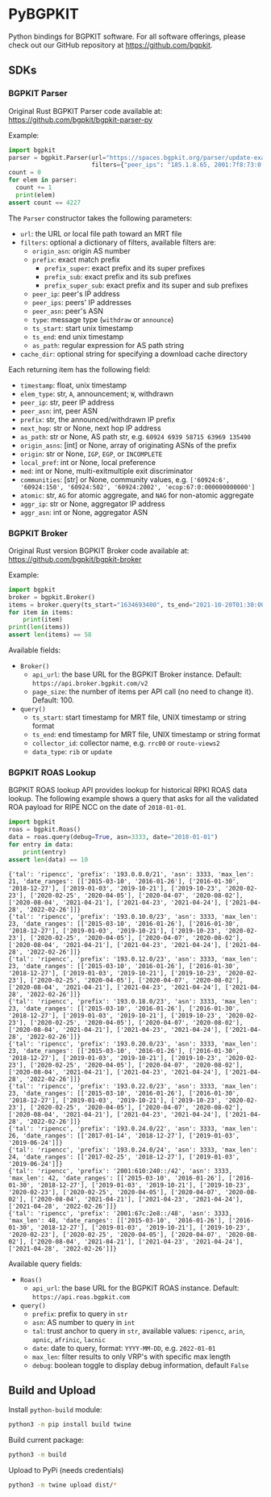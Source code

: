 # PyBGPKIT

Python bindings for BGPKIT software. For all software offerings, please check out our GitHub
repository at <https://github.com/bgpkit>.

## SDKs

### BGPKIT Parser

Original Rust BGPKIT Parser code available at: <https://github.com/bgpkit/bgpkit-parser-py> 

Example:
```python
import bgpkit
parser = bgpkit.Parser(url="https://spaces.bgpkit.org/parser/update-example",
                       filters={"peer_ips": "185.1.8.65, 2001:7f8:73:0:3:fa4:0:1"})
count = 0
for elem in parser:
  count += 1
  print(elem)
assert count == 4227
```

The `Parser` constructor takes the following parameters:
- `url`: the URL or local file path toward an MRT file
- `filters`: optional a dictionary of filters, available filters are:
  - `origin_asn`: origin AS number
  - `prefix`: exact match prefix
    - `prefix_super`: exact prefix and its super prefixes
    - `prefix_sub`: exact prefix and its sub prefixes
    - `prefix_super_sub`: exact prefix and its super and sub prefixes
  - `peer_ip`: peer's IP address
  - `peer_ips`: peers' IP addresses
  - `peer_asn`: peer's ASN
  - `type`: message type (`withdraw` or `announce`)
  - `ts_start`: start unix timestamp
  - `ts_end`: end unix timestamp
  - `as_path`: regular expression for AS path string
- `cache_dir`: optional string for specifying a download cache directory


Each returning item has the following field:
- `timestamp`: float, unix timestamp
- `elem_type`: str, `A`, announcement; `W`, withdrawn
- `peer_ip`: str, peer IP address
- `peer_asn`: int, peer ASN
- `prefix`: str, the announced/withdrawn IP prefix
- `next_hop`: str or None, next hop IP address
- `as_path`: str or None, AS path str, e.g. `60924 6939 58715 63969 135490`
- `origin_asns`: [int] or None, array of originating ASNs of the prefix
- `origin`: str or None, `IGP`, `EGP`, or `INCOMPLETE`
- `local_pref`: int or None, local preference
- `med`: int or None, multi-exitmultiple exit discriminator
- `communities`: [str] or None, community values, e.g. `['60924:6', '60924:150', '60924:502', '60924:2002', 'ecop:67:0:000000000000']`
- `atomic`: str, `AG` for atomic aggregate, and `NAG` for non-atomic aggregate
- `aggr_ip`: str or None, aggregator IP address
- `aggr_asn`: int or None, aggregator ASN



### BGPKIT Broker

Original Rust version BGPKIT Broker code available at: <https://github.com/bgpkit/bgpkit-broker>

Example:
```python
import bgpkit
broker = bgpkit.Broker()
items = broker.query(ts_start="1634693400", ts_end="2021-10-20T01:30:00")
for item in items:
    print(item)
print(len(items))
assert len(items) == 58
```

Available fields:

- `Broker()`
  - `api_url`: the base URL for the BGPKIT Broker instance. Default: `https://api.broker.bgpkit.com/v2`
  - `page_size`: the number of items per API call (no need to change it). Default: 100.
- `query()`
  - `ts_start`: start timestamp for MRT file, UNIX timestamp or string format
  - `ts_end`: end timestamp for MRT file, UNIX timestamp or string format
  - `collector_id`: collector name, e.g. `rrc00` or `route-views2`
  - `data_type`: `rib` or `update`
  
### BGPKIT ROAS Lookup

BGPKIT ROAS lookup API provides lookup for historical RPKI ROAS data lookup. The following example shows a query that
asks for all the validated ROA payload for RIPE NCC on the date of `2018-01-01`.

```python
import bgpkit
roas = bgpkit.Roas()
data = roas.query(debug=True, asn=3333, date="2018-01-01")
for entry in data:
    print(entry)
assert len(data) == 10
```

``` 
{'tal': 'ripencc', 'prefix': '193.0.0.0/21', 'asn': 3333, 'max_len': 21, 'date_ranges': [['2015-03-10', '2016-01-26'], ['2016-01-30', '2018-12-27'], ['2019-01-03', '2019-10-21'], ['2019-10-23', '2020-02-23'], ['2020-02-25', '2020-04-05'], ['2020-04-07', '2020-08-02'], ['2020-08-04', '2021-04-21'], ['2021-04-23', '2021-04-24'], ['2021-04-28', '2022-02-26']]}
{'tal': 'ripencc', 'prefix': '193.0.10.0/23', 'asn': 3333, 'max_len': 23, 'date_ranges': [['2015-03-10', '2016-01-26'], ['2016-01-30', '2018-12-27'], ['2019-01-03', '2019-10-21'], ['2019-10-23', '2020-02-23'], ['2020-02-25', '2020-04-05'], ['2020-04-07', '2020-08-02'], ['2020-08-04', '2021-04-21'], ['2021-04-23', '2021-04-24'], ['2021-04-28', '2022-02-26']]}
{'tal': 'ripencc', 'prefix': '193.0.12.0/23', 'asn': 3333, 'max_len': 23, 'date_ranges': [['2015-03-10', '2016-01-26'], ['2016-01-30', '2018-12-27'], ['2019-01-03', '2019-10-21'], ['2019-10-23', '2020-02-23'], ['2020-02-25', '2020-04-05'], ['2020-04-07', '2020-08-02'], ['2020-08-04', '2021-04-21'], ['2021-04-23', '2021-04-24'], ['2021-04-28', '2022-02-26']]}
{'tal': 'ripencc', 'prefix': '193.0.18.0/23', 'asn': 3333, 'max_len': 23, 'date_ranges': [['2015-03-10', '2016-01-26'], ['2016-01-30', '2018-12-27'], ['2019-01-03', '2019-10-21'], ['2019-10-23', '2020-02-23'], ['2020-02-25', '2020-04-05'], ['2020-04-07', '2020-08-02'], ['2020-08-04', '2021-04-21'], ['2021-04-23', '2021-04-24'], ['2021-04-28', '2022-02-26']]}
{'tal': 'ripencc', 'prefix': '193.0.20.0/23', 'asn': 3333, 'max_len': 23, 'date_ranges': [['2015-03-10', '2016-01-26'], ['2016-01-30', '2018-12-27'], ['2019-01-03', '2019-10-21'], ['2019-10-23', '2020-02-23'], ['2020-02-25', '2020-04-05'], ['2020-04-07', '2020-08-02'], ['2020-08-04', '2021-04-21'], ['2021-04-23', '2021-04-24'], ['2021-04-28', '2022-02-26']]}
{'tal': 'ripencc', 'prefix': '193.0.22.0/23', 'asn': 3333, 'max_len': 23, 'date_ranges': [['2015-03-10', '2016-01-26'], ['2016-01-30', '2018-12-27'], ['2019-01-03', '2019-10-21'], ['2019-10-23', '2020-02-23'], ['2020-02-25', '2020-04-05'], ['2020-04-07', '2020-08-02'], ['2020-08-04', '2021-04-21'], ['2021-04-23', '2021-04-24'], ['2021-04-28', '2022-02-26']]}
{'tal': 'ripencc', 'prefix': '193.0.24.0/22', 'asn': 3333, 'max_len': 26, 'date_ranges': [['2017-01-14', '2018-12-27'], ['2019-01-03', '2019-06-24']]}
{'tal': 'ripencc', 'prefix': '193.0.24.0/24', 'asn': 3333, 'max_len': 24, 'date_ranges': [['2017-02-25', '2018-12-27'], ['2019-01-03', '2019-06-24']]}
{'tal': 'ripencc', 'prefix': '2001:610:240::/42', 'asn': 3333, 'max_len': 42, 'date_ranges': [['2015-03-10', '2016-01-26'], ['2016-01-30', '2018-12-27'], ['2019-01-03', '2019-10-21'], ['2019-10-23', '2020-02-23'], ['2020-02-25', '2020-04-05'], ['2020-04-07', '2020-08-02'], ['2020-08-04', '2021-04-21'], ['2021-04-23', '2021-04-24'], ['2021-04-28', '2022-02-26']]}
{'tal': 'ripencc', 'prefix': '2001:67c:2e8::/48', 'asn': 3333, 'max_len': 48, 'date_ranges': [['2015-03-10', '2016-01-26'], ['2016-01-30', '2018-12-27'], ['2019-01-03', '2019-10-21'], ['2019-10-23', '2020-02-23'], ['2020-02-25', '2020-04-05'], ['2020-04-07', '2020-08-02'], ['2020-08-04', '2021-04-21'], ['2021-04-23', '2021-04-24'], ['2021-04-28', '2022-02-26']]}
```

Available query fields:

- `Roas()`
  - `api_url`: the base URL for the BGPKIT ROAS instance. Default: `https://api.roas.bgpkit.com`
- `query()`
  - `prefix`: prefix to query in `str`
  - `asn`: AS number to query in `int`
  - `tal`: trust anchor to query in `str`, available values: `ripencc`, `arin`, `apnic`, `afrinic`, `lacnic`
  - `date`: date to query, format: `YYYY-MM-DD`, e.g. `2022-01-01`
  - `max_len`: filter results to only VRP's with specific max length
  - `debug`: boolean toggle to display debug information, default `False`

## Build and Upload

Install `python-build` module:
``` bash
python3 -m pip install build twine
```

Build current package:
``` bash
python3 -m build
```

Upload to PyPi (needs credentials)
``` bash
python3 -m twine upload dist/*
```

